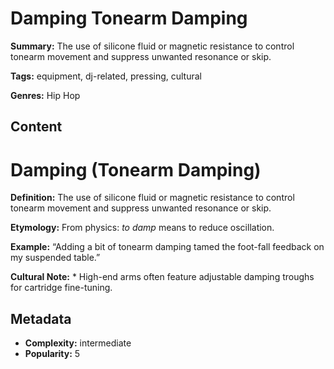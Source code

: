 # Damping Tonearm Damping

**Summary:** The use of silicone fluid or magnetic resistance to control tonearm movement and suppress unwanted resonance or skip.

**Tags:** equipment, dj-related, pressing, cultural

**Genres:** Hip Hop

## Content

# Damping (Tonearm Damping)

**Definition:** The use of silicone fluid or magnetic resistance to control tonearm movement and suppress unwanted resonance or skip.

**Etymology:** From physics: *to damp* means to reduce oscillation.

**Example:** “Adding a bit of tonearm damping tamed the foot-fall feedback on my suspended table.”

**Cultural Note:** * High-end arms often feature adjustable damping troughs for cartridge fine-tuning.

## Metadata

- **Complexity:** intermediate
- **Popularity:** 5
